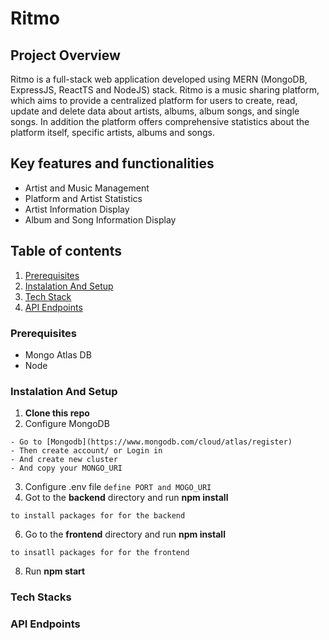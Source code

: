 # Ritmo

## Project Overview

Ritmo is a full-stack web application developed using MERN (MongoDB, ExpressJS, ReactTS
and NodeJS) stack. Ritmo is a music sharing platform, which aims to provide a centralized
platform for users to create, read, update and delete data about artists, albums, album
songs, and single songs. In addition the platform offers comprehensive statistics about the
platform itself, specific artists, albums and songs.

## Key features and functionalities 

- Artist and Music Management
- Platform and Artist Statistics
- Artist Information Display
- Album and Song Information Display

## Table of contents

 1. [Prerequisites](#prerequisites)
 2. [Instalation And Setup](#installation-and-setup)
 3. [Tech Stack](#-tech-stack)
 4. [API Endpoints](#-api-endpoints)

### Prerequisites
  - Mongo Atlas DB
  - Node

### Instalation And Setup
1. **Clone this repo**
2. Configure MongoDB
  ```
  - Go to [Mongodb](https://www.mongodb.com/cloud/atlas/register)
  - Then create account/ or Login in
  - And create new cluster
  - And copy your MONGO_URI
  ```
3. Configure .env file
  ```define PORT and MOGO_URI ```
4. Got to the **backend** directory and run **npm install**
  ```
  to install packages for for the backend
  ```
6. Go to the **frontend** directory and run **npm install**
  ```
  to insatll packages for for the frontend
  ```
8. Run **npm start**

### Tech Stacks

### API Endpoints
